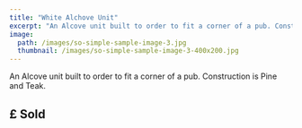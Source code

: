 ```yaml
---
title: "White Alchove Unit"
excerpt: "An Alcove unit built to order to fit a corner of a pub. Construction is Pine and Teak."
image: 
  path: /images/so-simple-sample-image-3.jpg
  thumbnail: /images/so-simple-sample-image-3-400x200.jpg
---
```


An Alcove unit built to order to fit a corner of a pub. Construction is Pine and Teak.

## £ Sold


